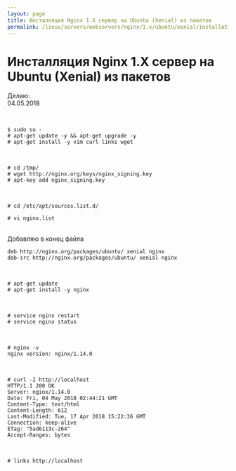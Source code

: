 ```yaml
---
layout: page
title: Инсталляция Nginx 1.X сервер на Ubuntu (Xenial) из пакетов
permalink: /linux/servers/webservers/nginx/1.x/ubuntu/xenial/installation/
---
```


# Инсталляция Nginx 1.X сервер на Ubuntu (Xenial) из пакетов


Делаю:  
04.05.2018


<br/>

    $ sudo su -
    # apt-get update -y && apt-get upgrade -y
    # apt-get install -y vim curl links wget


<br/>

    # cd /tmp/
    # wget http://nginx.org/keys/nginx_signing.key
    # apt-key add nginx_signing.key

<br/>

    # cd /etc/apt/sources.list.d/

    # vi nginx.list

<br/>
Добавляю в конец файла
<br/>

    deb http://nginx.org/packages/ubuntu/ xenial nginx
    deb-src http://nginx.org/packages/ubuntu/ xenial nginx

<br/>

    # apt-get update
    # apt-get install -y nginx

<br/>

    # service nginx restart
    # service nginx status
    
<br/>
    
    # nginx -v
    nginx version: nginx/1.14.0


<br/>

    # curl -I http://localhost
    HTTP/1.1 200 OK
    Server: nginx/1.14.0
    Date: Fri, 04 May 2018 02:44:21 GMT
    Content-Type: text/html
    Content-Length: 612
    Last-Modified: Tue, 17 Apr 2018 15:22:36 GMT
    Connection: keep-alive
    ETag: "5ad6113c-264"
    Accept-Ranges: bytes


<br/>   


    # links http://localhost
